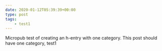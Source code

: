 ```yaml
---
date: 2020-01-12T05:39:39+00:00
type: post
tags:
    - test1
---
```

Micropub test of creating an h-entry with one category. This post should have one category, test1
